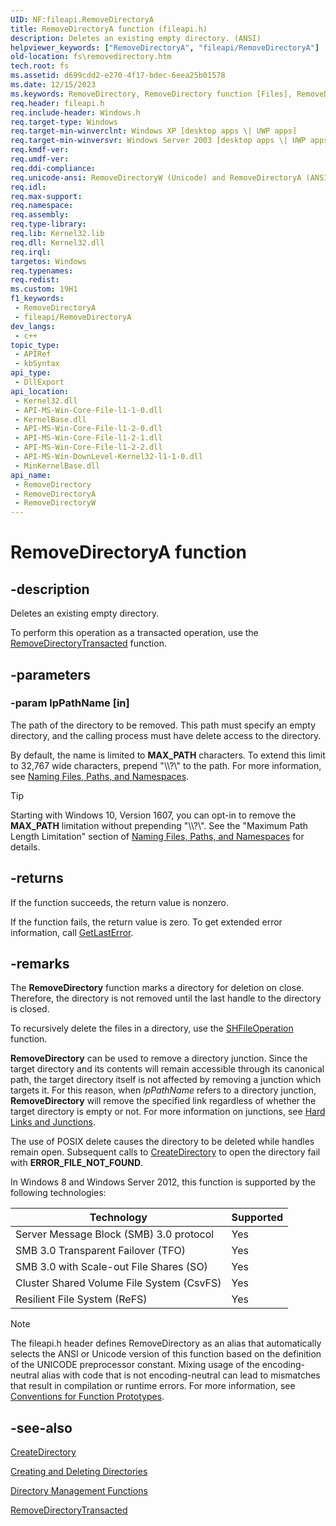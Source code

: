```yaml
---
UID: NF:fileapi.RemoveDirectoryA
title: RemoveDirectoryA function (fileapi.h)
description: Deletes an existing empty directory. (ANSI)
helpviewer_keywords: ["RemoveDirectoryA", "fileapi/RemoveDirectoryA"]
old-location: fs\removedirectory.htm
tech.root: fs
ms.assetid: d699cdd2-e270-4f17-bdec-6eea25b01578
ms.date: 12/15/2023
ms.keywords: RemoveDirectory, RemoveDirectory function [Files], RemoveDirectoryA, RemoveDirectoryW, _win32_removedirectory, base.removedirectory, fileapi/RemoveDirectory, fileapi/RemoveDirectoryA, fileapi/RemoveDirectoryW, fs.removedirectory, winbase/RemoveDirectory, winbase/RemoveDirectoryA, winbase/RemoveDirectoryW
req.header: fileapi.h
req.include-header: Windows.h
req.target-type: Windows
req.target-min-winverclnt: Windows XP [desktop apps \| UWP apps]
req.target-min-winversvr: Windows Server 2003 [desktop apps \| UWP apps]
req.kmdf-ver: 
req.umdf-ver: 
req.ddi-compliance: 
req.unicode-ansi: RemoveDirectoryW (Unicode) and RemoveDirectoryA (ANSI)
req.idl: 
req.max-support: 
req.namespace: 
req.assembly: 
req.type-library: 
req.lib: Kernel32.lib
req.dll: Kernel32.dll
req.irql: 
targetos: Windows
req.typenames: 
req.redist: 
ms.custom: 19H1
f1_keywords:
 - RemoveDirectoryA
 - fileapi/RemoveDirectoryA
dev_langs:
 - c++
topic_type:
 - APIRef
 - kbSyntax
api_type:
 - DllExport
api_location:
 - Kernel32.dll
 - API-MS-Win-Core-File-l1-1-0.dll
 - KernelBase.dll
 - API-MS-Win-Core-File-l1-2-0.dll
 - API-MS-Win-Core-File-l1-2-1.dll
 - API-MS-Win-Core-File-l1-2-2.dll
 - API-MS-Win-DownLevel-Kernel32-l1-1-0.dll
 - MinKernelBase.dll
api_name:
 - RemoveDirectory
 - RemoveDirectoryA
 - RemoveDirectoryW
---
```


# RemoveDirectoryA function

## -description

Deletes an existing empty directory.

To perform this operation as a transacted operation, use the [RemoveDirectoryTransacted](/windows/win32/api/winbase/nf-winbase-removedirectorytransacteda) function.

## -parameters

### -param lpPathName [in]

The path of the directory to be removed. This path must specify an empty directory, and the calling process must have delete access to the directory.

By default, the name is limited to **MAX_PATH** characters. To extend this limit to 32,767 wide characters, prepend "\\\\?\\" to the path. For more information, see [Naming Files, Paths, and Namespaces](/windows/win32/fileio/naming-a-file).

> [!TIP]
> Starting with Windows 10, Version 1607, you can opt-in to remove the **MAX_PATH** limitation without prepending "\\\\?\\". See the "Maximum Path Length Limitation" section of [Naming Files, Paths, and Namespaces](/windows/win32/fileio/naming-a-file) for details.

## -returns

If the function succeeds, the return value is nonzero.

If the function fails, the return value is zero. To get extended error information, call [GetLastError](/windows/win32/api/errhandlingapi/nf-errhandlingapi-getlasterror).

## -remarks

The **RemoveDirectory** function marks a directory for deletion on close. Therefore, the directory is not removed until the last handle to the directory is closed.

To recursively delete the files in a directory, use the [SHFileOperation](/windows/win32/api/shellapi/nf-shellapi-shfileoperationa) function.

**RemoveDirectory** can be used to remove a directory junction. Since the target directory and its contents will remain accessible through its canonical path, the target directory itself is not affected by removing a junction which targets it. For this reason, when *lpPathName* refers to a directory junction, **RemoveDirectory** will remove the specified link regardless of whether the target directory is empty or not. For more information on junctions, see [Hard Links and Junctions](/windows/win32/FileIO/hard-links-and-junctions).

The use of POSIX delete causes the directory to be deleted while handles remain open. Subsequent calls to [CreateDirectory](nf-fileapi-createdirectorya.md) to open the directory fail with **ERROR_FILE_NOT_FOUND**.

In Windows 8 and Windows Server 2012, this function is supported by the following technologies:

| Technology | Supported |
| --- | --- |
| Server Message Block (SMB) 3.0 protocol | Yes |
| SMB 3.0 Transparent Failover (TFO) | Yes |
| SMB 3.0 with Scale-out File Shares (SO) | Yes |
| Cluster Shared Volume File System (CsvFS) | Yes |
| Resilient File System (ReFS) | Yes |

> [!NOTE]
> The fileapi.h header defines RemoveDirectory as an alias that automatically selects the ANSI or Unicode version of this function based on the definition of the UNICODE preprocessor constant. Mixing usage of the encoding-neutral alias with code that is not encoding-neutral can lead to mismatches that result in compilation or runtime errors. For more information, see [Conventions for Function Prototypes](/windows/win32/intl/conventions-for-function-prototypes).

## -see-also

[CreateDirectory](/windows/win32/api/fileapi/nf-fileapi-createdirectorya)

[Creating and Deleting Directories](/windows/win32/FileIO/creating-and-deleting-directories)

[Directory Management Functions](/windows/win32/FileIO/directory-management-functions)

[RemoveDirectoryTransacted](/windows/win32/api/winbase/nf-winbase-removedirectorytransacteda)
